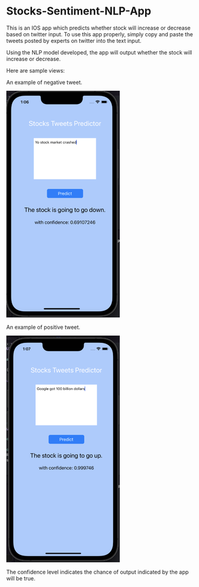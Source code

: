 # Stocks-Sentiment-NLP-App

This is an IOS app which predicts whether stock will increase or decrease based on twitter input. To use this app properly, simply copy and paste the tweets posted by experts on twitter into the text input.

Using the NLP model developed, the app will output whether the stock will increase or decrease. 

Here are sample views:

An example of negative tweet. 

<img src="https://github.com/alexshumteru/Stocks-Sentiment-NLP-App/blob/master/sample_img1.png" width="300" height="600">

An example of positive tweet. 

<img src="https://github.com/alexshumteru/Stocks-Sentiment-NLP-App/blob/master/sample_img2.png" width="300" height="600">

The confidence level indicates the chance of output indicated by the app will be true. 
